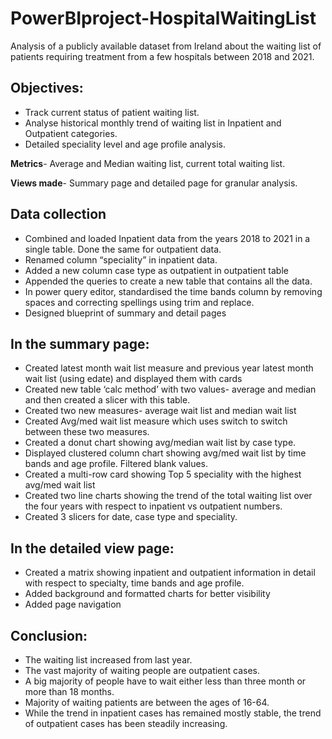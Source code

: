 # PowerBIproject-HospitalWaitingList
Analysis of a publicly available dataset from Ireland about the waiting list of patients requiring treatment from a few hospitals between 2018 and 2021.
## Objectives:
-	Track current status of patient waiting list.
-	Analyse historical monthly trend of waiting list in Inpatient and Outpatient categories.
-	Detailed speciality level and age profile analysis.

**Metrics**- Average and Median waiting list, current total waiting list.

**Views made**- Summary page and detailed page for granular analysis.

## Data collection
- Combined and loaded Inpatient data from the years 2018 to 2021 in a single table. Done the same for outpatient data.
- Renamed column “speciality” in inpatient data.
- Added a new column case type as outpatient in outpatient table
- Appended the queries to create a new table that contains all the data.
- In power query editor, standardised the time bands column by removing spaces and correcting spellings using trim and replace.
- Designed blueprint of summary and detail pages

## In the summary page:
- Created latest month wait list measure and previous year latest month wait list (using edate) and displayed them with cards
- Created new table ‘calc method’ with two values- average and median and then created a slicer with this table.
- Created two new measures- average wait list and median wait list
- Created Avg/med wait list measure which uses switch to switch between these two measures.
- Created a donut chart showing avg/median wait list by case type.
- Displayed clustered column chart showing avg/med wait list by time bands and age profile. Filtered blank values.
- Created a multi-row card showing Top 5 speciality with the highest avg/med wait list
- Created two line charts showing the trend of the total waiting list over the four years with respect to inpatient vs outpatient numbers.
- Created 3 slicers for date, case type and speciality.

## In the detailed view page:
- Created a matrix showing inpatient and outpatient information in detail with respect to specialty, time bands and age profile.
- Added background and formatted charts for better visibility
- Added page navigation

## Conclusion: 
- The waiting list increased from last year.
- The vast majority of waiting people are outpatient cases.
- A big majority of people have to wait either less than three month or more than 18 months.
- Majority of waiting patients are between the ages of 16-64.
- While the trend in inpatient cases has remained mostly stable, the trend of outpatient cases has been steadily increasing.

